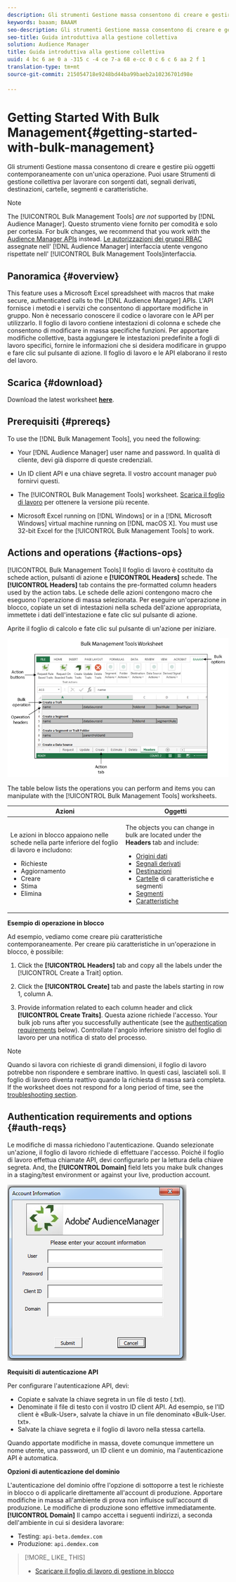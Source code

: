 ```yaml
---
description: Gli strumenti Gestione massa consentono di creare e gestire più oggetti contemporaneamente con un'unica operazione. Puoi usare Strumenti di gestione collettiva per lavorare con sorgenti dati, segnali derivati, destinazioni, cartelle, segmenti e caratteristiche.
keywords: baaam; BAAAM
seo-description: Gli strumenti Gestione massa consentono di creare e gestire più oggetti contemporaneamente con un'unica operazione. Puoi usare Strumenti di gestione collettiva per lavorare con sorgenti dati, segnali derivati, destinazioni, cartelle, segmenti e caratteristiche.
seo-title: Guida introduttiva alla gestione collettiva
solution: Audience Manager
title: Guida introduttiva alla gestione collettiva
uuid: 4 bc 6 ae 0 a -315 c -4 ce 7-a 68 e-cc 0 c 6 c 6 aa 2 f 1
translation-type: tm+mt
source-git-commit: 215054718e9248bd44ba99baeb2a10236701d98e

---
```



# Getting Started With Bulk Management{#getting-started-with-bulk-management}

Gli strumenti Gestione massa consentono di creare e gestire più oggetti contemporaneamente con un'unica operazione. Puoi usare Strumenti di gestione collettiva per lavorare con sorgenti dati, segnali derivati, destinazioni, cartelle, segmenti e caratteristiche.

<!-- 

c_bulk_start.xml

 -->

>[!NOTE]
>
>The [!UICONTROL Bulk Management Tools] *are not* supported by [!DNL Audience Manager]. Questo strumento viene fornito per comodità e solo per cortesia. For bulk changes, we recommend that you work with the [Audience Manager APIs](../../api/rest-api-main/aam-api-getting-started.md) instead. [Le autorizzazioni dei gruppi RBAC](../../features/administration/administration-overview.md) assegnate nell' [!DNL Audience Manager] interfaccia utente vengono rispettate nell' [!UICONTROL Bulk Management Tools]interfaccia.

## Panoramica {#overview}

This feature uses a Microsoft Excel spreadsheet with macros that make secure, authenticated calls to the [!DNL Audience Manager] APIs. L'API fornisce i metodi e i servizi che consentono di apportare modifiche in gruppo. Non è necessario conoscere il codice o lavorare con le API per utilizzarlo. Il foglio di lavoro contiene intestazioni di colonna e schede che consentono di modificare in massa specifiche funzioni. Per apportare modifiche collettive, basta aggiungere le intestazioni predefinite a fogli di lavoro specifici, fornire le informazioni che si desidera modificare in gruppo e fare clic sul pulsante di azione. Il foglio di lavoro e le API elaborano il resto del lavoro.

## Scarica {#download}

Download the latest worksheet **[here](assets/BAAAM_August_2018.xlsm)**.

## Prerequisiti {#prereqs}

To use the [!DNL Bulk Management Tools], you need the following:

* Your [!DNL Audience Manager] user name and password. In qualità di cliente, devi già disporre di queste credenziali.
* Un ID client API e una chiave segreta. Il vostro account manager può fornirvi questi.
* The [!UICONTROL Bulk Management Tools] worksheet. [Scarica il foglio di lavoro](/help/using/reference/bulk-management-tools/bulk-management-intro.md#download) per ottenere la versione più recente.

* Microsoft Excel running on [!DNL Windows] or in a [!DNL Microsoft Windows] virtual machine running on [!DNL macOS X]. You must use 32-bit Excel for the [!UICONTROL Bulk Management Tools] to work.

## Actions and operations {#actions-ops}

[!UICONTROL Bulk Management Tools] Il foglio di lavoro è costituito da schede action, pulsanti di azione e **[!UICONTROL Headers]** schede. The **[!UICONTROL Headers]** tab contains the pre-formatted column headers used by the action tabs. Le schede delle azioni contengono macro che eseguono l'operazione di massa selezionata. Per eseguire un'operazione in blocco, copiate un set di intestazioni nella scheda dell'azione appropriata, immettete i dati dell'intestazione e fate clic sul pulsante di azione.

Aprite il foglio di calcolo e fate clic sul pulsante di un'azione per iniziare.

![](assets/bamwrkbk.png)

The table below lists the operations you can perform and items you can manipulate with the [!UICONTROL Bulk Management Tools] worksheets.

<table id="table_B9B3E09B692E42BAA52FB32C18B00709"> 
 <thead> 
  <tr> 
   <th colname="col1" class="entry"> Azioni </th> 
   <th colname="col2" class="entry"> Oggetti </th> 
  </tr> 
 </thead>
 <tbody> 
  <tr> 
   <td colname="col1"> <p>Le azioni in blocco appaiono nelle schede nella parte inferiore del foglio di lavoro e includono: </p> <p> 
     <ul id="ul_49F46B9E00C045D29E40258EB7BDCFBB"> 
      <li id="li_193C41EA19EF4D738FBA037D2BF9B05C">Richieste </li> 
      <li id="li_5BE2E13D839F4958AAA5C01B7EFC5096">Aggiornamento </li> 
      <li id="li_4CCCC739795945DF8C89787F9A67EB88">Creare    </li> 
      <li id="li_C7D36D2BDF0448CEAF3A5EABE41038E8">Stima </li> 
      <li id="li_07A3E94326124A3092362D9896EB7732">Elimina </li> 
     </ul> </p> </td> 
   <td colname="col2"> <p>The objects you can change in bulk are located under the <b><span class="uicontrol"> Headers</span></b> tab and include: </p> <p> 
     <ul id="ul_A7A96F2B1B63430B9A1E1184AC5FA8F2"> 
      <li id="li_E3D9E2E190B04BE685337AC6140C371C"> <a href="../../features/datasources-list-and-settings.md#data-sources-list-and-settings"> Origini dati</a> </li> 
      <li id="li_B645385E40684FA28770913EAF18CB2C"> <a href="../../features/derived-signals.md"> Segnali derivati</a> </li> 
      <li id="li_9059F8C4A41A410899BDEFC76D3F5949"> <a href="../../features/destinations/destinations.md"> Destinazioni</a> </li> 
      <li id="li_BB5A445150754E53AA38C78461326932"> <a href="../../features/traits/trait-storage.md#trait-storage"> Cartelle</a> di caratteristiche e segmenti </li> 
      <li id="li_7A27DBF64E0945CF8AE8C96E8C6EDA09"> <a href="../../features/segments/segments-purpose.md"> Segmenti</a> </li> 
      <li id="li_A4640A34930040DEA8555EAF0AE2A702"> <a href="../../features/traits/trait-details-page.md"> Caratteristiche</a> </li> 
     </ul> </p> </td> 
  </tr> 
 </tbody> 
</table>

**Esempio di operazione in blocco**

Ad esempio, vediamo come creare più caratteristiche contemporaneamente. Per creare più caratteristiche in un'operazione in blocco, è possibile:

1. Click the **[!UICONTROL Headers]** tab and copy all the labels under the [!UICONTROL Create a Trait] option.

2. Click the **[!UICONTROL Create]** tab and paste the labels starting in row 1, column A.
3. Provide information related to each column header and click **[!UICONTROL Create Traits]**. Questa azione richiede l'accesso. Your bulk job runs after you successfully authenticate (see the [authentication requirements](../../reference/bulk-management-tools/bulk-management-intro.md#auth-reqs) below). Controllate l'angolo inferiore sinistro del foglio di lavoro per una notifica di stato del processo.

>[!NOTE]
>
>Quando si lavora con richieste di grandi dimensioni, il foglio di lavoro potrebbe non rispondere e sembrare inattivo. In questi casi, lasciateli soli. Il foglio di lavoro diventa reattivo quando la richiesta di massa sarà completa. If the worksheet does not respond for a long period of time, see the [troubleshooting section](../../reference/bulk-management-tools/bulk-troubleshooting.md).

## Authentication requirements and options {#auth-reqs}

Le modifiche di massa richiedono l'autenticazione. Quando selezionate un'azione, il foglio di lavoro richiede di effettuare l'accesso. Poiché il foglio di lavoro effettua chiamate API, devi configurarlo per la lettura della chiave segreta. And, the **[!UICONTROL Domain]** field lets you make bulk changes in a staging/test environment or against your live, production account.

![](assets/bamauth.png)

**Requisiti di autenticazione API**

Per configurare l'autenticazione API, devi:

* Copiate e salvate la chiave segreta in un file di testo (.txt).
* Denominate il file di testo con il vostro ID client API. Ad esempio, se l'ID client è «Bulk-User», salvate la chiave in un file denominato «Bulk-User. txt».
* Salvate la chiave segreta e il foglio di lavoro nella stessa cartella.

Quando apportate modifiche in massa, dovete comunque immettere un nome utente, una password, un ID client e un dominio, ma l'autenticazione API è automatica.

**Opzioni di autenticazione del dominio**

L'autenticazione del dominio offre l'opzione di sottoporre a test le richieste in blocco o di applicarle direttamente all'account di produzione. Apportare modifiche in massa all'ambiente di prova non influisce sull'account di produzione. Le modifiche di produzione sono effettive immediatamente. **[!UICONTROL Domain]** Il campo accetta i seguenti indirizzi, a seconda dell'ambiente in cui si desidera lavorare:

* Testing: `api-beta.demdex.com`
* Produzione: `api.demdex.com`

>[!MORE_ LIKE_ THIS]
>
>* [Scaricare il foglio di lavoro di gestione in blocco](assets/BAAAM_August_2018.xlsm)

